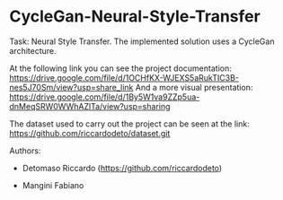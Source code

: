 # CycleGan-Neural-Style-Transfer
Task: Neural Style Transfer. The implemented solution uses a CycleGan architecture.

At the following link you can see the project documentation:
https://drive.google.com/file/d/1OCHfKX-WJEXS5aRukTIC3B-nes5J70Sm/view?usp=share_link
And a more visual presentation:
https://drive.google.com/file/d/1By5W1va9ZZp5ua-dnMeqSRW0WWhAZlTa/view?usp=sharing


The dataset used to carry out the project can be seen at the link:
https://github.com/riccardodeto/dataset.git
 
 
Authors: 

- Detomaso Riccardo (https://github.com/riccardodeto)

- Mangini Fabiano
